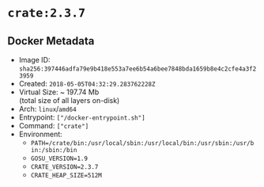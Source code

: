 # `crate:2.3.7`

## Docker Metadata

- Image ID: `sha256:397446adfa79e9b418e553a7ee6b54a6bee7848bda1659b8e4c2cfe4a3f23959`
- Created: `2018-05-05T04:32:29.283762228Z`
- Virtual Size: ~ 197.74 Mb  
  (total size of all layers on-disk)
- Arch: `linux`/`amd64`
- Entrypoint: `["/docker-entrypoint.sh"]`
- Command: `["crate"]`
- Environment:
  - `PATH=/crate/bin:/usr/local/sbin:/usr/local/bin:/usr/sbin:/usr/bin:/sbin:/bin`
  - `GOSU_VERSION=1.9`
  - `CRATE_VERSION=2.3.7`
  - `CRATE_HEAP_SIZE=512M`
